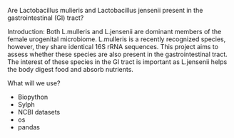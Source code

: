 Are Lactobacillus mulieris and Lactobacillus jensenii present in the gastrointestinal (GI) tract?

Introduction:
Both L.mulleris and L.jensenii are dominant members of the female urogenital microbiome. L.mulleris is a recently recognized species, however, they share identical 16S rRNA sequences. This project aims to assess whether these species are also present in the gastrointestinal tract. The interest of these species in the GI tract is important as L.jensenii helps the body digest food and absorb nutrients. 

What will we use?
- Biopython
- Sylph
- NCBI datasets
- os
- pandas


